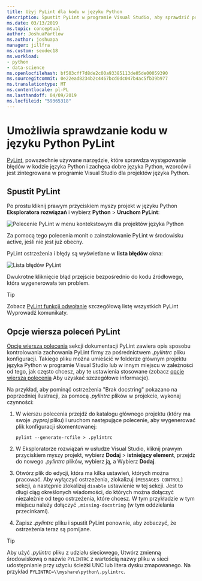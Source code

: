 ```yaml
---
title: Użyj PyLint dla kodu w języku Python
description: Spustit PyLint w programie Visual Studio, aby sprawdzić problemy w kodzie języka Python, w tym opcje wiersza polecenia służące do dostosowywania Zaznaczanie błędów.
ms.date: 03/13/2019
ms.topic: conceptual
author: JoshuaPartlow
ms.author: joshuapa
manager: jillfra
ms.custom: seodec18
ms.workload:
- python
- data-science
ms.openlocfilehash: bf503cff7d8de2c00a93385113de05de00059390
ms.sourcegitcommit: 0e22ead8234b2c4467bcd0dc047b4ac5fb39b977
ms.translationtype: MT
ms.contentlocale: pl-PL
ms.lasthandoff: 04/09/2019
ms.locfileid: "59365318"
---
```

# <a name="use-pylint-to-check-python-code"></a>Umożliwia sprawdzanie kodu w języku Python PyLint

[PyLint](https://www.pylint.org/), powszechnie używane narzędzie, które sprawdza występowanie błędów w kodzie języka Python i zachęca dobre języka Python, wzorców i jest zintegrowana w programie Visual Studio dla projektów języka Python.

## <a name="run-pylint"></a>Spustit PyLint

Po prostu kliknij prawym przyciskiem myszy projekt w języku Python **Eksploratora rozwiązań** i wybierz **Python** > **Uruchom PyLint**:

![Polecenie PyLint w menu kontekstowym dla projektów języka Python](media/code-pylint-command.png)

Za pomocą tego polecenia monit o zainstalowanie PyLint w środowisku active, jeśli nie jest już obecny.

PyLint ostrzeżenia i błędy są wyświetlane w **lista błędów** okna:

![Lista błędów PyLint](media/code-pylint-error-list.png)

Dwukrotne kliknięcie błąd przejście bezpośrednio do kodu źródłowego, która wygenerowała ten problem.

> [!Tip]
> Zobacz [PyLint funkcji odwołanie](https://pylint.readthedocs.io/en/latest/technical_reference/features.html) szczegółową listę wszystkich PyLint Wyprowadź komunikaty.

## <a name="set-pylint-command-line-options"></a>Opcje wiersza poleceń PyLint

[Opcje wiersza polecenia](https://pylint.readthedocs.io/en/latest/user_guide/run.html#command-line-options) sekcji dokumentacji PyLint zawiera opis sposobu kontrolowania zachowania PyLint firmy za pośrednictwem *.pylintrc* pliku konfiguracji. Takiego pliku można umieścić w folderze głównym projektu języka Python w programie Visual Studio lub w innym miejscu w zależności od tego, jak często chcesz, aby te ustawienia stosowane (zobacz [opcje wiersza polecenia](https://pylint.readthedocs.io/en/latest/user_guide/run.html#command-line-options) Aby uzyskać szczegółowe informacje).

Na przykład, aby pominąć ostrzeżenia "Brak docstring" pokazano na poprzedniej ilustracji, za pomocą *.pylintrc* plików w projekcie, wykonaj czynności:

1. W wierszu polecenia przejdź do katalogu głównego projektu (który ma swoje *.pyproj* pliku) i uruchom następujące polecenie, aby wygenerować plik konfiguracji skomentowanej:

   ```command
   pylint --generate-rcfile > .pylintrc
   ```

1. W Eksploratorze rozwiązań w usłudze Visual Studio, kliknij prawym przyciskiem myszy projekt, wybierz **Dodaj** > **istniejący element**, przejdź do nowego *.pylintrc* plików, wybierz ją, a Wybierz **Dodaj**.

1. Otwórz plik do edycji, która ma kilka ustawień, których można pracować. Aby wyłączyć ostrzeżenia, zlokalizuj `[MESSAGES CONTROL]` sekcji, a następnie zlokalizuj `disable` ustawienie w tej sekcji. Jest to długi ciąg określonych wiadomości, do których można dołączyć niezależnie od tego ostrzeżenia, które chcesz. W tym przykładzie w tym miejscu należy dołączyć `,missing-docstring` (w tym oddzielania przecinkami).

1. Zapisz *.pylintrc* pliku i spustit PyLint ponownie, aby zobaczyć, że ostrzeżenia teraz są pomijane.

> [!Tip]
> Aby użyć *.pylintrc* pliku z udziału sieciowego, Utwórz zmienną środowiskową o nazwie `PYLINTRC` z wartością nazwy pliku w sieci udostępnianie przy użyciu ścieżki UNC lub litera dysku zmapowanego. Na przykład `PYLINTRC=\\myshare\python\.pylintrc`.
